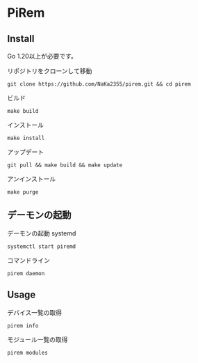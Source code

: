 # PiRem
## Install
Go 1.20以上が必要です。

リポジトリをクローンして移動
```
git clone https://github.com/NaKa2355/pirem.git && cd pirem
```
ビルド
```
make build
```

インストール
```
make install
```

アップデート
```
git pull && make build && make update
```

アンインストール
```
make purge
```

## デーモンの起動
デーモンの起動
systemd
```
systemctl start piremd
```
コマンドライン
```
pirem daemon
```

## Usage
デバイス一覧の取得
```
pirem info
```
モジュール一覧の取得
```
pirem modules
```



